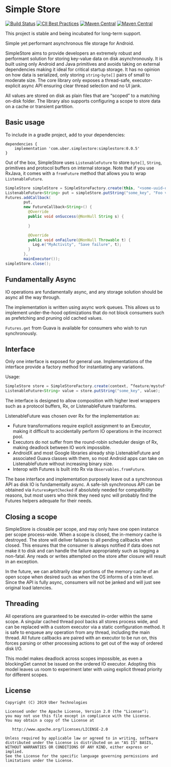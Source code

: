 # Simple Store

[![Build Status](https://travis-ci.com/uber/simple-store.svg?token=vUDcZtk6T5yr64PuQJP1&branch=master)](https://travis-ci.com/uber/simple-store)
[![CII Best Practices](https://bestpractices.coreinfrastructure.org/projects/3000/badge)](https://bestpractices.coreinfrastructure.org/projects/3000)
[![Maven Central](https://img.shields.io/maven-central/v/com.uber.simplestore/simplestore.svg)](https://search.maven.org/artifact/com.uber.simplestore/simplestore)
[![Maven Central](https://img.shields.io/maven-central/v/com.uber.simplestore/protosimplestore.svg)](https://search.maven.org/artifact/com.uber.simplestore/protosimplestore)

This project is stable and being incubated for long-term support.

Simple yet performant asynchronous file storage for Android.

SimpleStore aims to provide developers an extremely robust and performant solution for storing key-value data on disk asynchronously. It is built using only Android and Java primitives and avoids taking on external dependencies making it ideal for critical startup storage. It has no opinion on how data is serialized, only storing `string`-`byte[]` pairs of small to moderate size. The core library only exposes a thread-safe, executor-explicit async API ensuring clear thread selection and no UI jank.

All values are stored on disk as plain files that are “scoped” to a matching on-disk folder. The library also supports configuring a scope to store data on a cache or transient partition.

## Basic usage

To include in a gradle project, add to your dependencies:

```
dependencies {
    implementation 'com.uber.simplestore:simplestore:0.0.5'
}
```

Out of the box, SimpleStore uses `ListenableFuture` to store `byte[]`, `String`, primitives and protocol buffers on internal storage. Note that if you use RxJava, it comes with a `fromFuture` method that allows you to wrap `ListenableFuture`.

```java
SimpleStore simpleStore = SimpleStoreFactory.create(this, "<some-uuid-or-name>");
ListenableFuture<String> put = simpleStore.putString("some_key", "Foo value);
Futures.addCallback(
        put,
        new FutureCallback<String>() {
          @Override
          public void onSuccess(@NonNull String s) {
            
          }

          @Override
          public void onFailure(@NonNull Throwable t) {
            Log.e("MyActivity", "Save failure", t);
          }
        },
        mainExecutor());
simpleStore.close();
```

## Fundamentally Async
IO operations are fundamentally async, and any storage solution should be async all the way through.

The implementation is written using async work queues. This allows us to implement under-the-hood optimizations that do not block consumers such as prefetching and pruning old cached values.

`Futures.get` from Guava is available for consumers who wish to run synchronously.

## Interface
Only one interface is exposed for general use. Implementations of the interface provide a factory method for instantiating any variations.

Usage:
```java
SimpleStore store = SimpleStoreFactory.create(context, “feature/mystuff”, ScopeConfig.DEFAULT);
ListenableFuture<String> value = store.putString("some_key", value);
```

The interface is designed to allow composition with higher level wrappers such as a protocol buffers, Rx, or ListenableFuture transforms. 

ListenableFuture was chosen over Rx for the implementation as: 
* Future transformations require explicit assignment to an Executor, making it difficult to accidentally perform IO operations in the incorrect pool. 
* Executors do not suffer from the round-robin scheduler design of Rx, making deadlock between IO work impossible.
* AndroidX and most Google libraries already ship ListenableFuture and associated Guava classes with them, so most Android apps can take on ListenableFuture without increasing binary size.
* Interop with Futures is built into Rx via `Observables.fromFuture`.

The base interface and implementation purposely leave out a synchronous API as disk IO is fundamentally async. A safe-ish synchronous API can be obtained via `Futures#getChecked` if absolutely needed for compatibility reasons, but most users who think they need sync will probably find the Futures helpers adequate for their needs.

## Closing a scope

SimpleStore is closable per scope, and may only have one open instance per scope process-wide. When a scope is closed, the in-memory cache is destroyed. The store will deliver failures to all pending callbacks when closed. This ensures that the consumer is always notified if data does not make it to disk and can handle the failure appropriately such as logging a non-fatal. Any reads or writes attempted on the store after closure will result in an exception.

In the future, we can arbitrarily clear portions of the memory cache of an open scope when desired such as when the OS informs of a trim level. Since the API is fully async, consumers will not be janked and will just see original load latencies.

## Threading

All operations are guaranteed to be executed in-order within the same scope. A singular cached thread pool backs all stores process wide, and can be replaced with a custom executor via a static configuration method. It is safe to enqueue any operation from any thread, including the main thread. All future callbacks are paired with an executor to be run on, this forces parsing or other processing actions to get out of the way of ordered disk I/O.

This model makes deadlock across scopes impossible, as even a blockingGet cannot be issued on the ordered IO executor. Adopting this model leaves us room to experiment later with using explicit thread priority for different scopes.

## License

    Copyright (C) 2019 Uber Technologies

    Licensed under the Apache License, Version 2.0 (the "License");
    you may not use this file except in compliance with the License.
    You may obtain a copy of the License at

       http://www.apache.org/licenses/LICENSE-2.0

    Unless required by applicable law or agreed to in writing, software
    distributed under the License is distributed on an "AS IS" BASIS,
    WITHOUT WARRANTIES OR CONDITIONS OF ANY KIND, either express or implied.
    See the License for the specific language governing permissions and
    limitations under the License.

